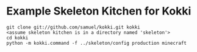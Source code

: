 
Example Skeleton Kitchen for Kokki
==================================

    git clone git://github.com/samuel/kokki.git kokki
    <assume skeleton kitchen is in a directory named 'skeleton'>
    cd kokki
    python -m kokki.command -f ../skeleton/config production minecraft
